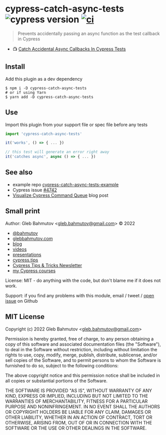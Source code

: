 # cypress-catch-async-tests ![cypress version](https://img.shields.io/badge/cypress-10.7.0-brightgreen) [![ci](https://github.com/bahmutov/cypress-catch-async-tests/actions/workflows/ci.yml/badge.svg?branch=main)](https://github.com/bahmutov/cypress-catch-async-tests/actions/workflows/ci.yml)

> Prevents accidentally passing an async function as the test callback in Cypress

- 📺 [Catch Accidental Async Callbacks In Cypress Tests](https://youtu.be/3RyqCv_TlE8)

## Install

Add this plugin as a dev dependency

```shell
$ npm i -D cypress-catch-async-tests
# or if using Yarn
$ yarn add -D cypress-catch-async-tests
```

## Use

Import this plugin from your support file or spec file before any tests

```js
import 'cypress-catch-async-tests'

it('works', () => { ... })

// this test will generate an error right away
it('catches async', async () => { ... })
```

## See also

- example repo [cypress-catch-async-tests-example](https://github.com/bahmutov/cypress-catch-async-tests-example)
- Cypress issue [#4742](https://github.com/cypress-io/cypress/issues/4742)
- [Visualize Cypress Command Queue](https://glebbahmutov.com/blog/visualize-cypress-command-queue/) blog post

## Small print

Author: Gleb Bahmutov &lt;gleb.bahmutov@gmail.com&gt; &copy; 2022

- [@bahmutov](https://twitter.com/bahmutov)
- [glebbahmutov.com](https://glebbahmutov.com)
- [blog](https://glebbahmutov.com/blog)
- [videos](https://www.youtube.com/glebbahmutov)
- [presentations](https://slides.com/bahmutov)
- [cypress.tips](https://cypress.tips)
- [Cypress Tips & Tricks Newsletter](https://cypresstips.substack.com/)
- [my Cypress courses](https://cypress.tips/courses)

License: MIT - do anything with the code, but don't blame me if it does not work.

Support: if you find any problems with this module, email / tweet /
[open issue](https://github.com/bahmutov/cypress-catch-async-tests/issues) on Github

## MIT License

Copyright (c) 2022 Gleb Bahmutov &lt;gleb.bahmutov@gmail.com&gt;

Permission is hereby granted, free of charge, to any person
obtaining a copy of this software and associated documentation
files (the "Software"), to deal in the Software without
restriction, including without limitation the rights to use,
copy, modify, merge, publish, distribute, sublicense, and/or sell
copies of the Software, and to permit persons to whom the
Software is furnished to do so, subject to the following
conditions:

The above copyright notice and this permission notice shall be
included in all copies or substantial portions of the Software.

THE SOFTWARE IS PROVIDED "AS IS", WITHOUT WARRANTY OF ANY KIND,
EXPRESS OR IMPLIED, INCLUDING BUT NOT LIMITED TO THE WARRANTIES
OF MERCHANTABILITY, FITNESS FOR A PARTICULAR PURPOSE AND
NONINFRINGEMENT. IN NO EVENT SHALL THE AUTHORS OR COPYRIGHT
HOLDERS BE LIABLE FOR ANY CLAIM, DAMAGES OR OTHER LIABILITY,
WHETHER IN AN ACTION OF CONTRACT, TORT OR OTHERWISE, ARISING
FROM, OUT OF OR IN CONNECTION WITH THE SOFTWARE OR THE USE OR
OTHER DEALINGS IN THE SOFTWARE.
